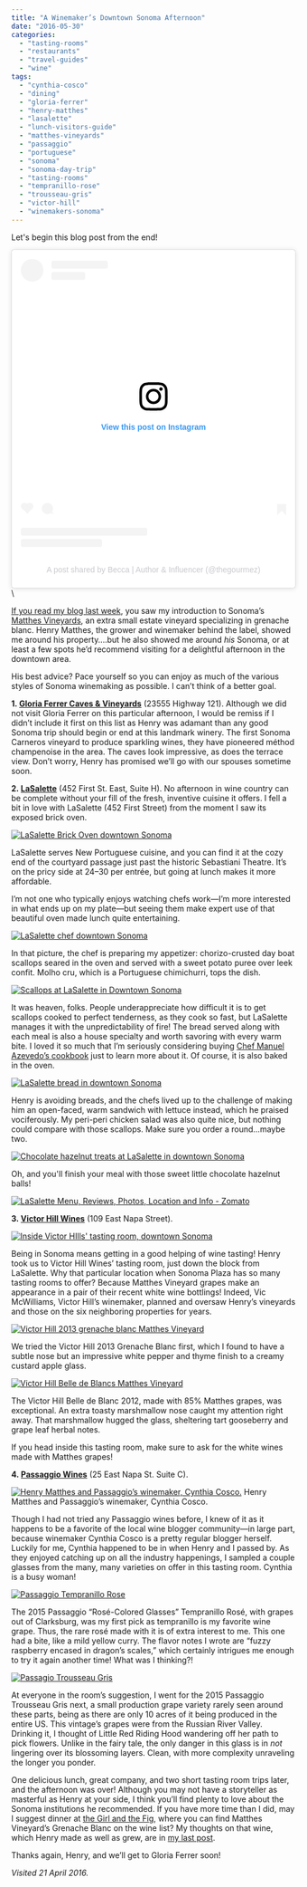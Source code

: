 ```yaml
---
title: "A Winemaker’s Downtown Sonoma Afternoon"
date: "2016-05-30"
categories:
  - "tasting-rooms"
  - "restaurants"
  - "travel-guides"
  - "wine"
tags:
  - "cynthia-cosco"
  - "dining"
  - "gloria-ferrer"
  - "henry-matthes"
  - "lasalette"
  - "lunch-visitors-guide"
  - "matthes-vineyards"
  - "passaggio"
  - "portuguese"
  - "sonoma"
  - "sonoma-day-trip"
  - "tasting-rooms"
  - "tempranillo-rose"
  - "trousseau-gris"
  - "victor-hill"
  - "winemakers-sonoma"
---
```


Let's begin this blog post from the end!

<blockquote class="instagram-media" data-instgrm-captioned data-instgrm-permalink="https://www.instagram.com/p/BEeufePwQr2/?utm_source=ig_embed&amp;utm_campaign=loading" data-instgrm-version="14" style=" background:#FFF; border:0; border-radius:3px; box-shadow:0 0 1px 0 rgba(0,0,0,0.5),0 1px 10px 0 rgba(0,0,0,0.15); margin: 1px; max-width:540px; min-width:326px; padding:0; width:99.375%; width:-webkit-calc(100% - 2px); width:calc(100% - 2px);"><div style="padding:16px;"> <a href="https://www.instagram.com/p/BEeufePwQr2/?utm_source=ig_embed&amp;utm_campaign=loading" style=" background:#FFFFFF; line-height:0; padding:0 0; text-align:center; text-decoration:none; width:100%;" target="_blank"> <div style=" display: flex; flex-direction: row; align-items: center;"> <div style="background-color: #F4F4F4; border-radius: 50%; flex-grow: 0; height: 40px; margin-right: 14px; width: 40px;"></div> <div style="display: flex; flex-direction: column; flex-grow: 1; justify-content: center;"> <div style=" background-color: #F4F4F4; border-radius: 4px; flex-grow: 0; height: 14px; margin-bottom: 6px; width: 100px;"></div> <div style=" background-color: #F4F4F4; border-radius: 4px; flex-grow: 0; height: 14px; width: 60px;"></div></div></div><div style="padding: 19% 0;"></div> <div style="display:block; height:50px; margin:0 auto 12px; width:50px;"><svg width="50px" height="50px" viewBox="0 0 60 60" version="1.1" xmlns="https://www.w3.org/2000/svg" xmlns:xlink="https://www.w3.org/1999/xlink"><g stroke="none" stroke-width="1" fill="none" fill-rule="evenodd"><g transform="translate(-511.000000, -20.000000)" fill="#000000"><g><path d="M556.869,30.41 C554.814,30.41 553.148,32.076 553.148,34.131 C553.148,36.186 554.814,37.852 556.869,37.852 C558.924,37.852 560.59,36.186 560.59,34.131 C560.59,32.076 558.924,30.41 556.869,30.41 M541,60.657 C535.114,60.657 530.342,55.887 530.342,50 C530.342,44.114 535.114,39.342 541,39.342 C546.887,39.342 551.658,44.114 551.658,50 C551.658,55.887 546.887,60.657 541,60.657 M541,33.886 C532.1,33.886 524.886,41.1 524.886,50 C524.886,58.899 532.1,66.113 541,66.113 C549.9,66.113 557.115,58.899 557.115,50 C557.115,41.1 549.9,33.886 541,33.886 M565.378,62.101 C565.244,65.022 564.756,66.606 564.346,67.663 C563.803,69.06 563.154,70.057 562.106,71.106 C561.058,72.155 560.06,72.803 558.662,73.347 C557.607,73.757 556.021,74.244 553.102,74.378 C549.944,74.521 548.997,74.552 541,74.552 C533.003,74.552 532.056,74.521 528.898,74.378 C525.979,74.244 524.393,73.757 523.338,73.347 C521.94,72.803 520.942,72.155 519.894,71.106 C518.846,70.057 518.197,69.06 517.654,67.663 C517.244,66.606 516.755,65.022 516.623,62.101 C516.479,58.943 516.448,57.996 516.448,50 C516.448,42.003 516.479,41.056 516.623,37.899 C516.755,34.978 517.244,33.391 517.654,32.338 C518.197,30.938 518.846,29.942 519.894,28.894 C520.942,27.846 521.94,27.196 523.338,26.654 C524.393,26.244 525.979,25.756 528.898,25.623 C532.057,25.479 533.004,25.448 541,25.448 C548.997,25.448 549.943,25.479 553.102,25.623 C556.021,25.756 557.607,26.244 558.662,26.654 C560.06,27.196 561.058,27.846 562.106,28.894 C563.154,29.942 563.803,30.938 564.346,32.338 C564.756,33.391 565.244,34.978 565.378,37.899 C565.522,41.056 565.552,42.003 565.552,50 C565.552,57.996 565.522,58.943 565.378,62.101 M570.82,37.631 C570.674,34.438 570.167,32.258 569.425,30.349 C568.659,28.377 567.633,26.702 565.965,25.035 C564.297,23.368 562.623,22.342 560.652,21.575 C558.743,20.834 556.562,20.326 553.369,20.18 C550.169,20.033 549.148,20 541,20 C532.853,20 531.831,20.033 528.631,20.18 C525.438,20.326 523.257,20.834 521.349,21.575 C519.376,22.342 517.703,23.368 516.035,25.035 C514.368,26.702 513.342,28.377 512.574,30.349 C511.834,32.258 511.326,34.438 511.181,37.631 C511.035,40.831 511,41.851 511,50 C511,58.147 511.035,59.17 511.181,62.369 C511.326,65.562 511.834,67.743 512.574,69.651 C513.342,71.625 514.368,73.296 516.035,74.965 C517.703,76.634 519.376,77.658 521.349,78.425 C523.257,79.167 525.438,79.673 528.631,79.82 C531.831,79.965 532.853,80.001 541,80.001 C549.148,80.001 550.169,79.965 553.369,79.82 C556.562,79.673 558.743,79.167 560.652,78.425 C562.623,77.658 564.297,76.634 565.965,74.965 C567.633,73.296 568.659,71.625 569.425,69.651 C570.167,67.743 570.674,65.562 570.82,62.369 C570.966,59.17 571,58.147 571,50 C571,41.851 570.966,40.831 570.82,37.631"></path></g></g></g></svg></div><div style="padding-top: 8px;"> <div style=" color:#3897f0; font-family:Arial,sans-serif; font-size:14px; font-style:normal; font-weight:550; line-height:18px;">View this post on Instagram</div></div><div style="padding: 12.5% 0;"></div> <div style="display: flex; flex-direction: row; margin-bottom: 14px; align-items: center;"><div> <div style="background-color: #F4F4F4; border-radius: 50%; height: 12.5px; width: 12.5px; transform: translateX(0px) translateY(7px);"></div> <div style="background-color: #F4F4F4; height: 12.5px; transform: rotate(-45deg) translateX(3px) translateY(1px); width: 12.5px; flex-grow: 0; margin-right: 14px; margin-left: 2px;"></div> <div style="background-color: #F4F4F4; border-radius: 50%; height: 12.5px; width: 12.5px; transform: translateX(9px) translateY(-18px);"></div></div><div style="margin-left: 8px;"> <div style=" background-color: #F4F4F4; border-radius: 50%; flex-grow: 0; height: 20px; width: 20px;"></div> <div style=" width: 0; height: 0; border-top: 2px solid transparent; border-left: 6px solid #f4f4f4; border-bottom: 2px solid transparent; transform: translateX(16px) translateY(-4px) rotate(30deg)"></div></div><div style="margin-left: auto;"> <div style=" width: 0px; border-top: 8px solid #F4F4F4; border-right: 8px solid transparent; transform: translateY(16px);"></div> <div style=" background-color: #F4F4F4; flex-grow: 0; height: 12px; width: 16px; transform: translateY(-4px);"></div> <div style=" width: 0; height: 0; border-top: 8px solid #F4F4F4; border-left: 8px solid transparent; transform: translateY(-4px) translateX(8px);"></div></div></div> <div style="display: flex; flex-direction: column; flex-grow: 1; justify-content: center; margin-bottom: 24px;"> <div style=" background-color: #F4F4F4; border-radius: 4px; flex-grow: 0; height: 14px; margin-bottom: 6px; width: 224px;"></div> <div style=" background-color: #F4F4F4; border-radius: 4px; flex-grow: 0; height: 14px; width: 144px;"></div></div></a><p style=" color:#c9c8cd; font-family:Arial,sans-serif; font-size:14px; line-height:17px; margin-bottom:0; margin-top:8px; overflow:hidden; padding:8px 0 7px; text-align:center; text-overflow:ellipsis; white-space:nowrap;"><a href="https://www.instagram.com/p/BEeufePwQr2/?utm_source=ig_embed&amp;utm_campaign=loading" style=" color:#c9c8cd; font-family:Arial,sans-serif; font-size:14px; font-style:normal; font-weight:normal; line-height:17px; text-decoration:none;" target="_blank">A post shared by Becca | Author &amp; Influencer (@thegourmez)</a></p></div></blockquote> <script async src="//www.instagram.com/embed.js"></script>\

[If you read my blog last week](http://thegourmez.com/an-intro-to-henry-matthes-vineyards-grenache-blanc), you saw my introduction to Sonoma’s [Matthes Vineyards](http://matthesvineyards.com/), an extra small estate vineyard specializing in grenache blanc. Henry Matthes, the grower and winemaker behind the label, showed me around his property….but he also showed me around _his_ Sonoma, or at least a few spots he’d recommend visiting for a delightful afternoon in the downtown area.

His best advice? Pace yourself so you can enjoy as much of the various styles of Sonoma winemaking as possible. I can’t think of a better goal.

**1. [Gloria Ferrer Caves & Vineyards](http://www.gloriaferrer.com/)** (23555 Highway 121). Although we did not visit Gloria Ferrer on this particular afternoon, I would be remiss if I didn’t include it first on this list as Henry was adamant than any good Sonoma trip should begin or end at this landmark winery. The first Sonoma Carneros vineyard to produce sparkling wines, they have pioneered méthod champenoise in the area. The caves look impressive, as does the terrace view. Don’t worry, Henry has promised we’ll go with our spouses sometime soon.

**2. [LaSalette](http://www.lasalette-restaurant.com/)** (452 First St. East, Suite H). No afternoon in wine country can be complete without your fill of the fresh, inventive cuisine it offers. I fell a bit in love with LaSalette (452 First Street) from the moment I saw its exposed brick oven.

[![LaSalette Brick Oven downtown Sonoma](http://s3.amazonaws.com/thegourmez-wpmedia/2016/05/MathesSonoma-09-500x334.jpg)](http://s3.amazonaws.com/thegourmez-wpmedia/2016/05/MathesSonoma-09.jpg)

LaSalette serves New Portuguese cuisine, and you can find it at the cozy end of the courtyard passage just past the historic Sebastiani Theatre. It’s on the pricy side at $24–$30 per entrée, but going at lunch makes it more affordable.

I’m not one who typically enjoys watching chefs work—I’m more interested in what ends up on my plate—but seeing them make expert use of that beautiful oven made lunch quite entertaining.

[![LaSalette chef downtown Sonoma](http://s3.amazonaws.com/thegourmez-wpmedia/2016/05/MathesSonoma-10-353x500.jpg)](http://s3.amazonaws.com/thegourmez-wpmedia/2016/05/MathesSonoma-10.jpg)

In that picture, the chef is preparing my appetizer: chorizo-crusted day boat scallops seared in the oven and served with a sweet potato puree over leek confit. Molho cru, which is a Portuguese chimichurri, tops the dish.

[![Scallops at LaSalette in Downtown Sonoma](http://s3.amazonaws.com/thegourmez-wpmedia/2016/05/MathesSonoma-12-500x373.jpg)](http://s3.amazonaws.com/thegourmez-wpmedia/2016/05/MathesSonoma-12.jpg)

It was heaven, folks. People underappreciate how difficult it is to get scallops cooked to perfect tenderness, as they cook so fast, but LaSalette manages it with the unpredictability of fire! The bread served along with each meal is also a house specialty and worth savoring with every warm bite. I loved it so much that I’m seriously considering buying [Chef Manuel Azevedo’s cookbook](http://amzn.to/1VggO3E) just to learn more about it. Of course, it is also baked in the oven.

[![LaSalette bread in downtown Sonoma](http://s3.amazonaws.com/thegourmez-wpmedia/2016/05/MathesSonoma-11-397x500.jpg)](http://s3.amazonaws.com/thegourmez-wpmedia/2016/05/MathesSonoma-11.jpg)

Henry is avoiding breads, and the chefs lived up to the challenge of making him an open-faced, warm sandwich with lettuce instead, which he praised vociferously. My peri-peri chicken salad was also quite nice, but nothing could compare with those scallops. Make sure you order a round…maybe two.

[![Chocolate hazelnut treats at LaSalette in downtown Sonoma](http://s3.amazonaws.com/thegourmez-wpmedia/2016/05/MathesSonoma-15-500x334.jpg)](http://s3.amazonaws.com/thegourmez-wpmedia/2016/05/MathesSonoma-15.jpg)

Oh, and you'll finish your meal with those sweet little chocolate hazelnut balls!

[![LaSalette Menu, Reviews, Photos, Location and Info - Zomato](https://www.zomato.com/logo/16855546/minilink)](https://www.zomato.com/sonoma-ca/lasalette-sonoma "View Menu, Reviews, Photos & Information about LaSalette, Sonoma and other Restaurants in Sonoma")

**3. [Victor Hill Wines](http://www.victorhillwines.com/)** (109 East Napa Street).

[![Inside Victor HIlls' tasting room, downtown Sonoma](http://s3.amazonaws.com/thegourmez-wpmedia/2016/05/MathesSonoma-19-500x384.jpg)](http://s3.amazonaws.com/thegourmez-wpmedia/2016/05/MathesSonoma-19.jpg)

Being in Sonoma means getting in a good helping of wine tasting! Henry took us to Victor Hill Wines’ tasting room, just down the block from LaSalette. Why that particular location when Sonoma Plaza has so many tasting rooms to offer? Because Matthes Vineyard grapes make an appearance in a pair of their recent white wine bottlings! Indeed, Vic McWilliams, Victor Hill’s winemaker, planned and oversaw Henry’s vineyards and those on the six neighboring properties for years.

[![Victor Hill 2013 grenache blanc Matthes Vineyard](http://s3.amazonaws.com/thegourmez-wpmedia/2016/05/MathesSonoma-20-334x500.jpg)](http://s3.amazonaws.com/thegourmez-wpmedia/2016/05/MathesSonoma-20.jpg)

We tried the Victor Hill 2013 Grenache Blanc first, which I found to have a subtle nose but an impressive white pepper and thyme finish to a creamy custard apple glass.

[![Victor Hill Belle de Blancs Matthes Vineyard](http://s3.amazonaws.com/thegourmez-wpmedia/2016/05/MathesSonoma-22-334x500.jpg)](http://s3.amazonaws.com/thegourmez-wpmedia/2016/05/MathesSonoma-22.jpg)

The Victor Hill Belle de Blanc 2012, made with 85% Matthes grapes, was exceptional. An extra toasty marshmallow nose caught my attention right away. That marshmallow hugged the glass, sheltering tart gooseberry and grape leaf herbal notes.

If you head inside this tasting room, make sure to ask for the white wines made with Matthes grapes!

**4. [Passaggio Wines](http://www.passaggiowines.com/)** (25 East Napa St. Suite C).




<div class="caption">

[![Henry Matthes and Passaggio’s winemaker, Cynthia Cosco.](http://s3.amazonaws.com/thegourmez-wpmedia/2016/05/MathesSonoma-29-373x500.jpg)](http://s3.amazonaws.com/thegourmez-wpmedia/2016/05/MathesSonoma-29.jpg) Henry Matthes and Passaggio’s winemaker, Cynthia Cosco.</div>


Though I had not tried any Passaggio wines before, I knew of it as it happens to be a favorite of the local wine blogger community—in large part, because winemaker Cynthia Cosco is a pretty regular blogger herself. Luckily for me, Cynthia happened to be in when Henry and I passed by. As they enjoyed catching up on all the industry happenings, I sampled a couple glasses from the many, many varieties on offer in this tasting room. Cynthia is a busy woman!

[![Passaggio Tempranillo Rose](http://s3.amazonaws.com/thegourmez-wpmedia/2016/05/MathesSonoma-26-334x500.jpg)](http://s3.amazonaws.com/thegourmez-wpmedia/2016/05/MathesSonoma-26.jpg)

The 2015 Passaggio “Rosé-Colored Glasses” Tempranillo Rosé, with grapes out of Clarksburg, was my first pick as tempranillo is my favorite wine grape. Thus, the rare rosé made with it is of extra interest to me. This one had a bite, like a mild yellow curry. The flavor notes I wrote are “fuzzy raspberry encased in dragon’s scales,” which certainly intrigues me enough to try it again another time! What was I thinking?!

[![Passagio Trousseau Gris](http://s3.amazonaws.com/thegourmez-wpmedia/2016/05/MathesSonoma-28-334x500.jpg)](http://s3.amazonaws.com/thegourmez-wpmedia/2016/05/MathesSonoma-28.jpg)

At everyone in the room’s suggestion, I went for the 2015 Passaggio Trousseau Gris next, a small production grape variety rarely seen around these parts, being as there are only 10 acres of it being produced in the entire US. This vintage’s grapes were from the Russian River Valley. Drinking it, I thought of Little Red Riding Hood wandering off her path to pick flowers. Unlike in the fairy tale, the only danger in this glass is in _not_ lingering over its blossoming layers. Clean, with more complexity unraveling the longer you ponder.

One delicious lunch, great company, and two short tasting room trips later, and the afternoon was over! Although you may not have a storyteller as masterful as Henry at your side, I think you’ll find plenty to love about the Sonoma institutions he recommended. If you have more time than I did, may I suggest dinner at [the Girl and the Fig](http://www.thegirlandthefig.com/), where you can find Matthes Vineyard’s Grenache Blanc on the wine list? My thoughts on that wine, which Henry made as well as grew, are in [my last post](http://thegourmez.com/an-intro-to-henry-matthes-vineyards-grenache-blanc).

Thanks again, Henry, and we’ll get to Gloria Ferrer soon!

_Visited 21 April 2016._
